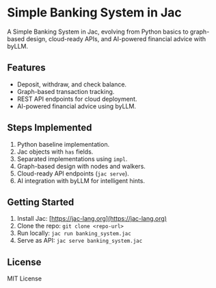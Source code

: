 # Simple Banking System in Jac

A Simple Banking System in Jac, evolving from Python basics to graph-based design, cloud-ready APIs, and AI-powered financial advice with byLLM.

## Features

* Deposit, withdraw, and check balance.
* Graph-based transaction tracking.
* REST API endpoints for cloud deployment.
* AI-powered financial advice using byLLM.

## Steps Implemented

1. Python baseline implementation.
2. Jac objects with `has` fields.
3. Separated implementations using `impl`.
4. Graph-based design with nodes and walkers.
5. Cloud-ready API endpoints (`jac serve`).
6. AI integration with byLLM for intelligent hints.

## Getting Started

1. Install Jac: [https://jac-lang.org](https://jac-lang.org)
2. Clone the repo: `git clone <repo-url>`
3. Run locally: `jac run banking_system.jac`
4. Serve as API: `jac serve banking_system.jac`

## License

MIT License
